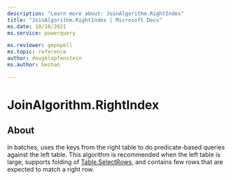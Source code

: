 ```yaml
---
description: "Learn more about: JoinAlgorithm.RightIndex"
title: "JoinAlgorithm.RightIndex | Microsoft Docs"
ms.date: 10/18/2021
ms.service: powerquery

ms.reviewer: gepopell
ms.topic: reference
author: dougklopfenstein
ms.author: bezhan

---
```

# JoinAlgorithm.RightIndex

## About

In batches, uses the keys from the right table to do predicate-based queries against the left table. This algorithm is recommended when the left table is large, supports folding of [Table.SelectRows](table-selectrows.md), and contains few rows that are expected to match a right row.
